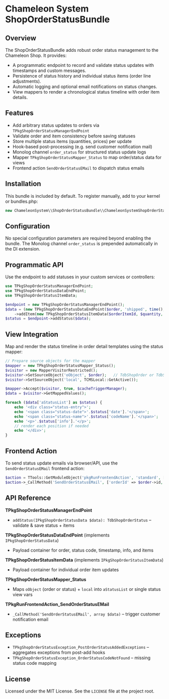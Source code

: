 Chameleon System ShopOrderStatusBundle
======================================

Overview
--------
The ShopOrderStatusBundle adds robust order status management to the Chameleon Shop. It provides:
- A programmatic endpoint to record and validate status updates with timestamps and custom messages.
- Persistence of status history and individual status items (order line adjustments).
- Automatic logging and optional email notifications on status changes.
- View mappers to render a chronological status timeline with order item details.

Features
--------
- Add arbitrary status updates to orders via `TPkgShopOrderStatusManagerEndPoint`
- Validate order and item consistency before saving statuses
- Store multiple status items (quantities, prices) per update
- Hook-based post-processing (e.g. send customer notification mail)
- Monolog channel `order_status` for structured status update logs
- Mapper `TPkgShopOrderStatusMapper_Status` to map order/status data for views
- Frontend action `SendOrderStatusEMail` to dispatch status emails

Installation
------------
This bundle is included by default. To register manually, add to your kernel or bundles.php:
```php
new ChameleonSystem\\ShopOrderStatusBundle\\ChameleonSystemShopOrderStatusBundle(),
```

Configuration
-------------
No special configuration parameters are required beyond enabling the bundle. The Monolog channel `order_status` is prepended automatically in the DI extension.

Programmatic API
----------------
Use the endpoint to add statuses in your custom services or controllers:
```php
use TPkgShopOrderStatusManagerEndPoint;
use TPkgShopOrderStatusDataEndPoint;
use TPkgShopOrderStatusItemData;

$endpoint = new TPkgShopOrderStatusManagerEndPoint();
$data = (new TPkgShopOrderStatusDataEndPoint($order, 'shipped', time(), 'Your order has been shipped'))
    ->addItem(new TPkgShopOrderStatusItemData($orderItemId, $quantity, $info));
$status = $endpoint->addStatus($data);
```

View Integration
----------------
Map and render the status timeline in order detail templates using the status mapper:
```php
// Prepare source objects for the mapper
$mapper = new TPkgShopOrderStatusMapper_Status();
$visitor = new MapperVisitorRestricted();
$visitor->SetSourceObject('oObject', $order);   // TdbShopOrder or TdbShopOrderStatus
$visitor->SetSourceObject('local', TCMSLocal::GetActive());

$mapper->Accept($visitor, true, $cacheTriggerManager);
$data = $visitor->GetMappedValues();

foreach ($data['aStatusList'] as $status) {
    echo '<div class="status-entry">';
    echo '<span class="status-date">'.$status['date'].'</span>';
    echo '<span class="status-name">'.$status['codeName'].'</span>';
    echo '<p>'.$status['info'].'</p>';
    // render each position if needed
    echo '</div>';
}
```

Frontend Action
---------------
To send status update emails via browser/API, use the `SendOrderStatusEMail` frontend action:
```php
$action = TTools::GetModuleObject('pkgRunFrontendAction', 'standard', [], 'SendOrderStatusEMail');
$action->_CallMethod('SendOrderStatusEMail', ['orderId' => $order->id, 'statusId' => $status->id]);
```

API Reference
-------------
**TPkgShopOrderStatusManagerEndPoint**
- `addStatus(IPkgShopOrderStatusData $data): TdbShopOrderStatus` – validate & save status + items

**TPkgShopOrderStatusDataEndPoint** (implements `IPkgShopOrderStatusData`)
- Payload container for order, status code, timestamp, info, and items

**TPkgShopOrderStatusItemData** (implements `IPkgShopOrderStatusItemData`)
- Payload container for individual order item updates

**TPkgShopOrderStatusMapper_Status**
- Maps `oObject` (order or status) + `local` into `aStatusList` or single status view vars

**TPkgRunFrontendAction_SendOrderStatusEMail**
- `_CallMethod('SendOrderStatusEMail', array $data)` – trigger customer notification email

Exceptions
----------
- `TPkgShopOrderStatusException_PostOrderStatusAddedExceptions` – aggregates exceptions from post-add hooks
- `TPkgShopOrderStatusException_OrderStatusCodeNotFound` – missing status code mapping

License
-------
Licensed under the MIT License. See the `LICENSE` file at the project root.
